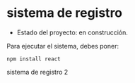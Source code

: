 <h1> sistema de registro </h1>

- Estado del proyecto: en construcción.

Para ejecutar el sistema, debes poner: 

```npm install react```

sistema de registro 2
